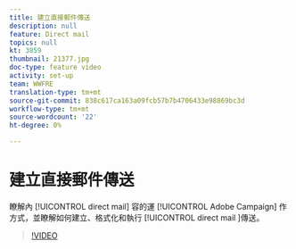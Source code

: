```yaml
---
title: 建立直接郵件傳送
description: null
feature: Direct mail
topics: null
kt: 3859
thumbnail: 21377.jpg
doc-type: feature video
activity: set-up
team: WWFRE
translation-type: tm+mt
source-git-commit: 838c617ca163a09fcb57b7b4706433e98869bc3d
workflow-type: tm+mt
source-wordcount: '22'
ht-degree: 0%

---
```



# 建立直接郵件傳送

瞭解內 [!UICONTROL direct mail] 容的運 [!UICONTROL Adobe Campaign] 作方式，並瞭解如何建立、格式化和執行 [!UICONTROL direct mail ]傳送。

>[!VIDEO](https://video.tv.adobe.com/v/21377?quality=12)
